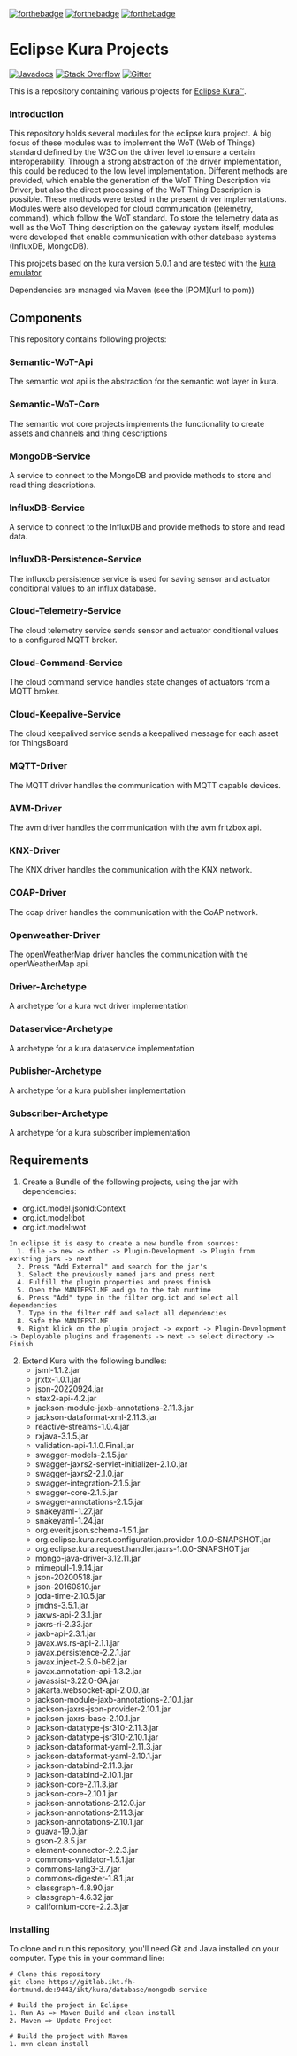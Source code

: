 [![forthebadge](https://forthebadge.com/images/badges/built-with-love.svg)](https://forthebadge.com)
[![forthebadge](https://forthebadge.com/images/badges/built-by-developers.svg)](https://forthebadge.com)
[![forthebadge](https://forthebadge.com/images/badges/made-with-java.svg)](https://forthebadge.com)
# Eclipse Kura Projects


[![Javadocs](http://www.javadoc.io/badge/org.apache.camel/apache-camel.svg?color=brightgreen)](http://www.javadoc.io/doc/org.ict.kura.service.thingdirectory)
[![Stack Overflow](https://img.shields.io/:stack%20overflow-Kura--thing--directory-brightgreen.svg)](http://stackoverflow.com/questions/tagged/thing-directory)
[![Gitter](https://img.shields.io/gitter/room/apache/apache-camel.js.svg)](https://gitter.im/apache/apache-camel)

This is a repository containing various projects for [Eclipse Kura™](https://eclipse.org/kura "Eclipse Kura™").

### Introduction
This repository holds several modules for the eclipse kura project. A big focus of these modules was to implement the WoT (Web of Things) standard defined by the W3C on the driver level to ensure a certain interoperability. Through a strong abstraction of the driver implementation, this could be reduced to the low level implementation. Different methods are provided, which enable the generation of the WoT Thing Description via Driver, but also the direct processing of the WoT Thing Description is possible. These methods were tested in the present driver implementations. Modules were also developed for cloud communication (telemetry, command), which follow the WoT standard. To store the telemetry data as well as the WoT Thing description on the gateway system itself, modules were developed that enable communication with other database systems (InfluxDB, MongoDB).

This projcets based on the kura version 5.0.1 and are tested with the [kura emulator](https://www.eclipse.org/downloads/download.php?file=/kura/releases/5.0.1/user_workspace_archive_5.0.1.zip)

Dependencies are managed via Maven (see the [POM](url to pom))

## Components

This repository contains following projects:

### Semantic-WoT-Api

The semantic wot api is the abstraction for the semantic wot layer in kura.

### Semantic-WoT-Core

The semantic wot core projects implements the functionality to create assets and channels and thing descriptions

### MongoDB-Service 

A service to connect to the MongoDB and provide methods to store and read thing descriptions.

### InfluxDB-Service 

A service to connect to the InfluxDB and provide methods to store and read data.

### InfluxDB-Persistence-Service

The influxdb persistence service is used for saving sensor and actuator conditional values to an influx database.

### Cloud-Telemetry-Service

The cloud telemetry service sends sensor and actuator conditional values to a configured MQTT broker.

### Cloud-Command-Service

The cloud command service handles state changes of actuators from a MQTT broker.

### Cloud-Keepalive-Service

The cloud keepalived service sends a keepalived message for each asset for ThingsBoard

### MQTT-Driver

The MQTT driver handles the communication with MQTT capable devices.

### AVM-Driver

The avm driver handles the communication with the avm fritzbox api.

### KNX-Driver

The KNX driver handles the communication with the KNX network.

### COAP-Driver

The coap driver handles the communication with the CoAP network.

### Openweather-Driver

The openWeatherMap driver handles the communication with the openWeatherMap api.

### Driver-Archetype

A archetype for a kura wot driver implementation

### Dataservice-Archetype

A archetype for a kura dataservice implementation

### Publisher-Archetype

A archetype for a kura publisher implementation

### Subscriber-Archetype

A archetype for a kura subscriber implementation
  

## Requirements
1. Create a Bundle of the following projects, using the jar with dependencies:
  -  org.ict.model.jsonld:Context
  -  org.ict.model:bot
  -  org.ict.model:wot
  ```
  In eclipse it is easy to create a new bundle from sources:
    1. file -> new -> other -> Plugin-Development -> Plugin from existing jars -> next
    2. Press "Add External" and search for the jar's
    3. Select the previously named jars and press next
    4. Fulfill the plugin properties and press finish
    5. Open the MANIFEST.MF and go to the tab runtime
    6. Press "Add" type in the filter org.ict and select all dependencies
    7. Type in the filter rdf and select all dependencies
    8. Safe the MANIFEST.MF
    9. Right klick on the plugin project -> export -> Plugin-Development -> Deployable plugins and fragements -> next -> select directory -> Finish
  ```
  
2. Extend Kura with the following bundles:
   - jsml-1.1.2.jar
   - jrxtx-1.0.1.jar
   - json-20220924.jar
   - stax2-api-4.2.jar
   - jackson-module-jaxb-annotations-2.11.3.jar
   - jackson-dataformat-xml-2.11.3.jar
   - reactive-streams-1.0.4.jar
   - rxjava-3.1.5.jar
   - validation-api-1.1.0.Final.jar
   - swagger-models-2.1.5.jar
   - swagger-jaxrs2-servlet-initializer-2.1.0.jar
   - swagger-jaxrs2-2.1.0.jar
   - swagger-integration-2.1.5.jar
   - swagger-core-2.1.5.jar
   - swagger-annotations-2.1.5.jar
   - snakeyaml-1.27.jar
   - snakeyaml-1.24.jar
   - org.everit.json.schema-1.5.1.jar
   - org.eclipse.kura.rest.configuration.provider-1.0.0-SNAPSHOT.jar
   - org.eclipse.kura.request.handler.jaxrs-1.0.0-SNAPSHOT.jar
   - mongo-java-driver-3.12.11.jar
   - mimepull-1.9.14.jar
   - json-20200518.jar
   - json-20160810.jar
   - joda-time-2.10.5.jar
   - jmdns-3.5.1.jar
   - jaxws-api-2.3.1.jar
   - jaxrs-ri-2.33.jar
   - jaxb-api-2.3.1.jar
   - javax.ws.rs-api-2.1.1.jar
   - javax.persistence-2.2.1.jar
   - javax.inject-2.5.0-b62.jar
   - javax.annotation-api-1.3.2.jar
   - javassist-3.22.0-GA.jar
   - jakarta.websocket-api-2.0.0.jar
   - jackson-module-jaxb-annotations-2.10.1.jar
   - jackson-jaxrs-json-provider-2.10.1.jar
   - jackson-jaxrs-base-2.10.1.jar
   - jackson-datatype-jsr310-2.11.3.jar
   - jackson-datatype-jsr310-2.10.1.jar
   - jackson-dataformat-yaml-2.11.3.jar
   - jackson-dataformat-yaml-2.10.1.jar
   - jackson-databind-2.11.3.jar
   - jackson-databind-2.10.1.jar
   - jackson-core-2.11.3.jar
   - jackson-core-2.10.1.jar
   - jackson-annotations-2.12.0.jar
   - jackson-annotations-2.11.3.jar
   - jackson-annotations-2.10.1.jar
   - guava-19.0.jar
   - gson-2.8.5.jar
   - element-connector-2.2.3.jar
   - commons-validator-1.5.1.jar
   - commons-lang3-3.7.jar
   - commons-digester-1.8.1.jar
   - classgraph-4.8.90.jar
   - classgraph-4.6.32.jar
   - californium-core-2.2.3.jar


### Installing
To clone and run this repository, you'll need Git and Java installed on your computer. Type this in your command line:
```
# Clone this repository
git clone https://gitlab.ikt.fh-dortmund.de:9443/ikt/kura/database/mongodb-service

# Build the project in Eclipse
1. Run As => Maven Build and clean install
2. Maven => Update Project

# Build the project with Maven
1. mvn clean install

```
